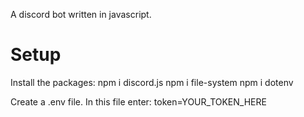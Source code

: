A discord bot written in javascript.

# Setup

Install the packages:
  npm i discord.js
  npm i file-system
  npm i dotenv
  
 Create a .env file. In this file enter: token=YOUR_TOKEN_HERE
 
